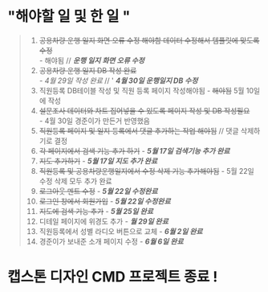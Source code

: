 # "해야할 일 및 한 일 " 

> 1. ~~공용차량 운행 일지 화면 오류 수정 해야함 데이터 수정해서 템플릿에 맞도록 수정~~   
    - 해야됨 // ***운행 일지 화면 오류 수정***
> 2. ~~공용차량 운행 일지 DB 작성 완료~~   
    - *4월 29일 작성 완료* // ' ***4월 30일 운행일지 DB 수정***
> 3. 직원등록 DB테이블 작성 및 직원 등록 페이지 작성해야됨
    - ~~해야됨~~ 5월 10일에 작성 
> 4. ~~설문조사 데이터와 차트 집어넣을 수 있도록 페이지 작성 및 DB 작성필요~~   
    - 4월 30일 경준이가 만든거 반영했음
> 5. ~~직원등록 페이지 및 일지 등록에서 댓글 추가하는 작업 해야됨~~ // 댓글 삭제하기로 결정
> 6. ~~각 페이지에서 검색 기능 추가 하기~~ - ***5월 17일 검색기능 추가 완료***
> 7. ~~지도 추가하기~~ - ***5월 17일 지도 추가 완료*** 
> 8. ~~직원등록 및 공용차량운행일지에서 수정 삭제 기능 추가해야됨~~ - 5월 22일 수정 삭제 모두 추가 완료
> 9. ~~로그아웃 멘트 수정~~ - ***5월 22일 수정완료***
> 10. ~~로그인 창에서 회원가입~~ - ***5월 22일 수정완료***
> 11. ~~지도에 검색 기능 추가~~ - ***5월 25일 완료***
> 12. 디테일 페이지에 위경도 추가 - ***월 29일 완료***
> 13. 직원등록에서 성별 라디오 버튼으로 교체 - ***6월 2일 완료*** 
> 14. 경준이가 보내준 소개 페이지 수정 - ***6월 6일 완료***


# 캡스톤 디자인 CMD 프로젝트 종료 !